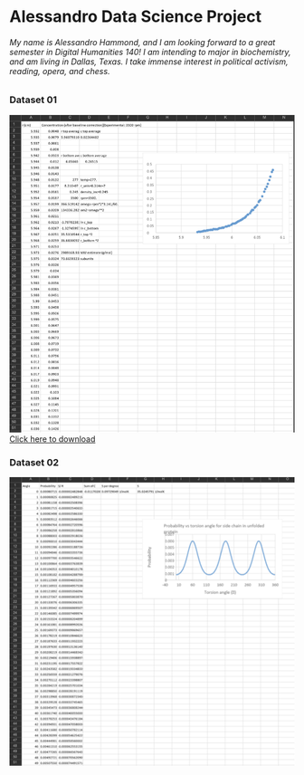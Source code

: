 # Alessandro Data Science Project
###### My name is Alessandro Hammond, and I am looking forward to a great semester in Digital Humanities 140! I am intending to major in biochemistry, and am living in Dallas, Texas. I take immense interest in political activism, reading, opera, and chess. 

### Dataset 01
![GitHub Logo](/images/image1.png)
<a href="https://github.com/ah0749/dh140/blob/main/images/image1.png" target="_blank">Click here to download</a>

### Dataset 02
![GitHub Logo](/images/image2.png)
